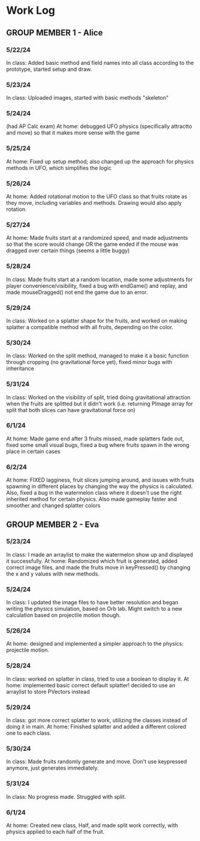 # Work Log

## GROUP MEMBER 1 - Alice

### 5/22/24

In class: Added basic method and field names into all class according to the prototype, started setup and draw.

### 5/23/24

In class: Uploaded images, started with basic methods "skeleton"

### 5/24/24

(had AP Calc exam)
At home: debugged UFO physics (specifically attractto and move) so that it makes more sense with the game

### 5/25/24

At home: Fixed up setup method; also changed up the approach for physics methods in UFO, which simplifies the logic

### 5/26/24

At home: Added rotational motion to the UFO class so that fruits rotate as they move, including variables and methods. Drawing would also apply rotation.

### 5/27/24
At home: Made fruits start at a randomized speed, and made adjustments so that the score would change OR the game ended if the mouse was dragged over certain things (seems a little buggy)

### 5/28/24

In class: Made fruits start at a random location, made some adjustments for player convenience/visibility, fixed a bug with endGame() and replay, and made mouseDragged() not end the game due to an error.

### 5/29/24

In class: Worked on a splatter shape for the fruits, and worked on making splatter a compatible method with all fruits, depending on the color.

### 5/30/24

In class: Worked on the split method, managed to make it a basic function through cropping (no gravitational force yet), fixed minor bugs with inheritance

### 5/31/24

In class: Worked on the visibility of split, tried doing gravitational attraction when the fruits are splitted but it didn't work (i.e. returning PImage array for split that both slices can have gravitational force on)

### 6/1/24

At home: Made game end after 3 fruits missed, made splatters fade out, fixed some small visual bugs, fixed a bug where fruits spawn in the wrong place in certain cases

### 6/2/24

At home: FIXED lagginess, fruit slices jumping around, and issues with fruits spawning in different places by changing the way the physics is calculated. Also, fixed a bug in the watermelon class where it doesn't use the right inherited method for certain physics. Also made gameplay faster and smoother and changed splatter colors

## GROUP MEMBER 2 - Eva

### 5/23/24

In class: I made an arraylist to make the watermelon show up and displayed it successfully.
At home: Randomized which fruit is generated, added correct image files, and made the fruits move in keyPressed() by changing the x and y values with new methods. 

### 5/24/24

In class: I updated the image files to have better resolution and began writing the physics simulation, based on Orb lab. Might switch to a new calculation based on projectile motion though. 

### 5/26/24
At home: designed and implemented a simpler approach to the physics: projectile motion. 

### 5/28/24
In class: worked on splatter in class, tried to use a boolean to display it.
At home: implemented basic correct default splatter! decided to use an arraylist to store PVectors instead

### 5/29/24
In class: got more correct splatter to work, utilizing the classes instead of doing it in main.
At home: Finished splatter and added a different colored one to each class. 

### 5/30/24
In class: Made fruits randomly generate and move. Don't use keypressed anymore, just generates immediately.

### 5/31/24
In class: No progress made. Struggled with split.

### 6/1/24
At home: Created new class, Half, and made split work correctly, with physics applied to each half of the fruit. 